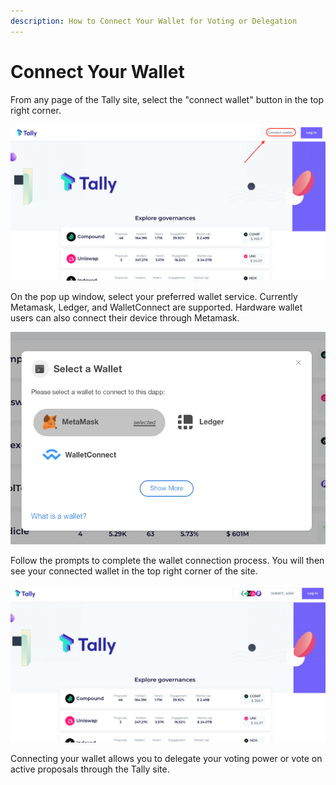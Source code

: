 ```yaml
---
description: How to Connect Your Wallet for Voting or Delegation
---
```


# Connect Your Wallet

From any page of the Tally site, select the "connect wallet" button in the top right corner.

![](<../../.gitbook/assets/image (82).png>)

On the pop up window, select your preferred wallet service. Currently Metamask, Ledger, and WalletConnect are supported. Hardware wallet users can also connect their device through Metamask.

![](<../../.gitbook/assets/image (83).png>)

Follow the prompts to complete the wallet connection process. You will then see your connected wallet in the top right corner of the site.

![](<../../.gitbook/assets/image (84).png>)

Connecting your wallet allows you to delegate your voting power or vote on active proposals through the Tally site.
